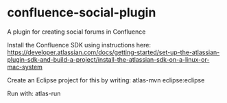 # confluence-social-plugin
A plugin for creating social forums in Confluence

Install the Confluence SDK using instructions here: https://developer.atlassian.com/docs/getting-started/set-up-the-atlassian-plugin-sdk-and-build-a-project/install-the-atlassian-sdk-on-a-linux-or-mac-system

Create an Eclipse project for this by writing: atlas-mvn eclipse:eclipse

Run with: atlas-run
